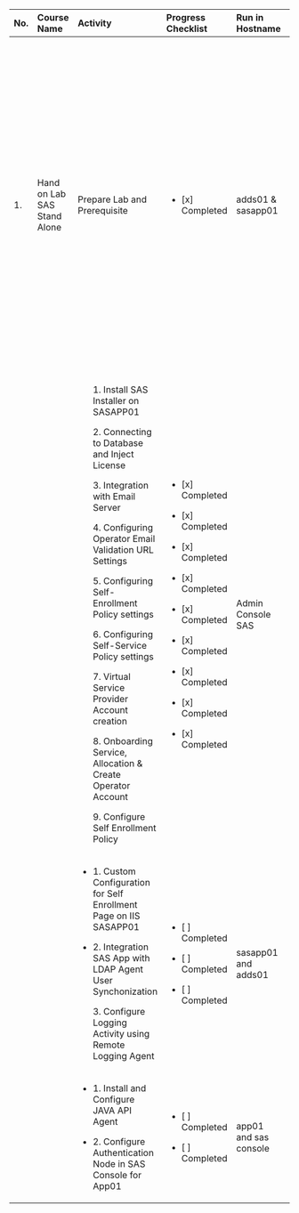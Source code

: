 | No. |  Course Name | Activity | Progress Checklist | Run in Hostname | Duration  | Notes  | Prerequisites |
|:-----|:--------------|:----------|:----------|:----------|:-----------|:--------|:---------------|
| 1. | Hand on Lab SAS Stand Alone | Prepare Lab and Prerequisite | <ul><li>[x] Completed</li></ul> | adds01 & sasapp01 | 1 day | N/A | <ul>1. [ ] [Instalasi Active Directory Domain Service](https://social.technet.microsoft.com/wiki/contents/articles/38077.installing-and-configuring-active-directory-domain-services-in-windows-server-2016.aspx) </ul><ul>2. [ ] [Instalasi MS SQL Database Standalone](https://learnsql.com/blog/how-to-install-sql-server-2017-windows/)</ul> Please install this components on SAS Server before start the installation of SAS <ul><li>[ ] DotNet 3.5</li><li>[ ] DotNet 4.7/4.8</li><li>[ ] Visual C++ Redistributable Packages for Visual Studio 2013</li><li>[ ] Visual C++ Redistributable for Visual Studio 2015</li></ul> |
|     |         | <ul>1. Install SAS Installer on SASAPP01</ul><ul>2. Connecting to Database and Inject License</ul><ul>3. Integration with Email Server</ul><ul>4. Configuring Operator Email Validation URL Settings</ul><ul>5. Configuring Self-Enrollment Policy settings</ul><ul>6. Configuring Self-Service Policy settings</ul><ul>7. Virtual Service Provider Account creation</ul><ul>8. Onboarding Service, Allocation & Create Operator Account</ul><ul>9. Configure Self Enrollment Policy</ul> | <ul><li>[x] Completed</li></ul><ul><li>[x] Completed</li></ul><ul><li>[x] Completed</li></ul><ul><li>[x] Completed</li></ul><ul><li>[x] Completed</li></ul><ul><li>[x] Completed</li></ul><ul><li>[x] Completed</li></ul><ul><li>[x] Completed</li></ul><ul><li>[x] Completed</li></ul> | Admin Console SAS | 1 days | Follow this Guide 007-000044-003_SAS_PCE_V3.13_Installation_Guide_Rev.D.pdf |  N/A |
|   |   | <ul><li>1. Custom Configuration for Self Enrollment Page on IIS SASAPP01</li></ul><ul><li>2. Integration SAS App with LDAP Agent User Synchonization</ul><ul>3. Configure Logging Activity using Remote Logging Agent</li></ul> | <ul><li>[ ] Completed</li></ul><ul><li>[ ] Completed</li></ul><ul><li>[ ] Completed</li></ul> | sasapp01 and adds01 | 2 hour | Follow this Guide 007-012848-009_SAS_Sync_Agent_Config_Guide_v3.8.3_RevB.pdf and 007-012475-002_SafeNet_Agent_for_Remote_Logging_1.05_Config_Guide_RevE.pdf |  N/A |
|   |   | <ul><li>1. Install and Configure JAVA API Agent</li></ul><ul><li>2. Configure Authentication Node in SAS Console for App01</li></ul> | <ul><li>[ ] Completed</li></ul><ul><li>[ ] Completed</li></ul> | app01 and sas console | 2 hours | Follow this Guide 007-013959-001_SafeNet_Authentication_API_for_Java_1.2.1_Dev_Guide_RevB.pdf |  N/A |